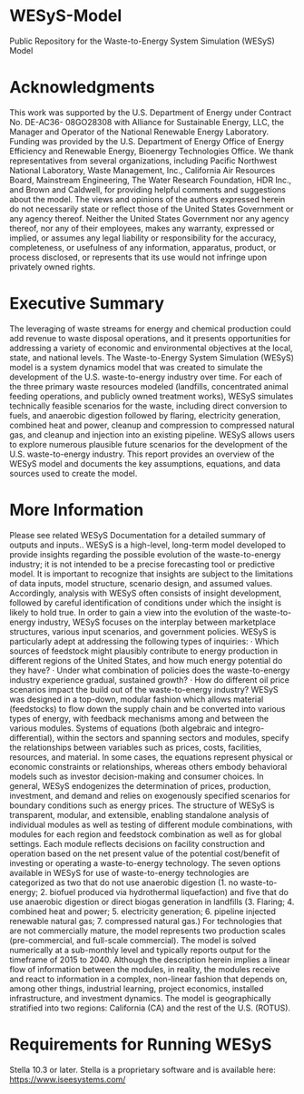 # WESyS-Model
Public Repository for the Waste-to-Energy System Simulation (WESyS) Model

# Acknowledgments
This work was supported by the U.S. Department of Energy under Contract No. DE-AC36- 08GO28308 with Alliance for Sustainable Energy, LLC, the Manager and Operator of the National Renewable Energy Laboratory. Funding was provided by the U.S. Department of Energy Office of Energy Efficiency and Renewable Energy, Bioenergy Technologies Office. We thank representatives from several organizations, including Pacific Northwest National Laboratory, Waste Management, Inc., California Air Resources Board, Mainstream Engineering, The Water Research Foundation, HDR Inc., and Brown and Caldwell, for providing helpful comments and suggestions about the model. The views and opinions of the authors expressed herein do not necessarily state or reflect those of the United States Government or any agency thereof. Neither the United States Government nor any agency thereof, nor any of their employees, makes any warranty, expressed or implied, or assumes any legal liability or responsibility for the accuracy, completeness, or usefulness of any information, apparatus, product, or process disclosed, or represents that its use would not infringe upon privately owned rights. 

# Executive Summary
The leveraging of waste streams for energy and chemical production could add revenue to waste disposal operations, and it presents opportunities for addressing a variety of economic and environmental objectives at the local, state, and national levels. The Waste-to-Energy System Simulation (WESyS) model is a system dynamics model that was created to simulate the development of the U.S. waste-to-energy industry over time. For each of the three primary waste resources modeled (landfills, concentrated animal feeding operations, and publicly owned treatment works), WESyS simulates technically feasible scenarios for the waste, including direct conversion to fuels, and anaerobic digestion followed by flaring, electricity generation, combined heat and power, cleanup and compression to compressed natural gas, and cleanup and injection into an existing pipeline. WESyS allows users to explore numerous plausible future scenarios for the development of the U.S. waste-to-energy industry. This report provides an overview of the WESyS model and documents the key assumptions, equations, and data sources used to create the model.

# More Information
Please see related WESyS Documentation for a detailed summary of outputs and inputs..
WESyS is a high-level, long-term model developed to provide insights regarding the possible evolution of the waste-to-energy industry; it is not intended to be a precise forecasting tool or predictive model. It is important to recognize that insights are subject to the limitations of data inputs, model structure, scenario design, and assumed values. Accordingly, analysis with WESyS often consists of insight development, followed by careful identification of conditions under which the insight is likely to hold true.
In order to gain a view into the evolution of the waste-to-energy industry, WESyS focuses on the interplay between marketplace structures, various input scenarios, and government policies. WESyS is particularly adept at addressing the following types of inquiries:
· Which sources of feedstock might plausibly contribute to energy production in different regions of the United States, and how much energy potential do they have?
· Under what combination of policies does the waste-to-energy industry experience gradual, sustained growth?
· How do different oil price scenarios impact the build out of the waste-to-energy industry?
WESyS was designed in a top-down, modular fashion which allows material (feedstocks) to flow down the supply chain and be converted into various types of energy, with feedback mechanisms among and between the various modules. Systems of equations (both algebraic and integro-differential), within the sectors and spanning sectors and modules, specify the relationships between variables such as prices, costs, facilities, resources, and material. In some cases, the equations represent physical or economic constraints or relationships, whereas others embody behavioral models such as investor decision-making and consumer choices. In general, WESyS endogenizes the determination of prices, production, investment, and demand and relies on exogenously specified scenarios for boundary conditions such as energy prices.
The structure of WESyS is transparent, modular, and extensible, enabling standalone analysis of individual modules as well as testing of different module combinations, with modules for each region and feedstock combination as well as for global settings. Each module reflects decisions on facility construction and operation based on the net present value of the potential cost/benefit of investing or operating a waste-to-energy technology.
The seven options available in WESyS for use of waste-to-energy technologies are categorized as two that do not use anaerobic digestion (1. no waste-to-energy; 2. biofuel produced via hydrothermal liquefaction) and five that do use anaerobic digestion or direct biogas generation in landfills (3. Flaring; 4. combined heat and power; 5. electricity generation; 6. pipeline injected renewable natural gas; 7. compressed natural gas.)
For technologies that are not commercially mature, the model represents two production scales (pre-commercial, and full-scale commercial). The model is solved numerically at a sub-monthly level and typically reports output for the timeframe of 2015 to 2040. Although the description herein implies a linear flow of information between the modules, in reality, the modules receive and react to information in a complex, non-linear fashion that depends on, among other things, industrial learning, project economics, installed infrastructure, and investment dynamics. The model is geographically stratified into two regions: California (CA) and the rest of the U.S. (ROTUS).


# Requirements for Running WESyS
Stella 10.3 or later. Stella is a proprietary software and is available here: https://www.iseesystems.com/

